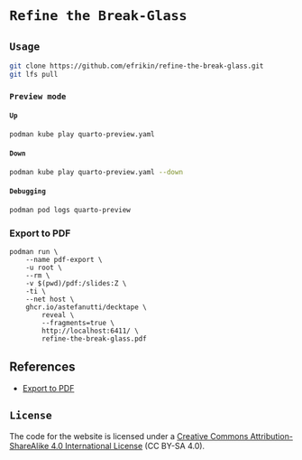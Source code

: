 # `Refine the Break-Glass`

## `Usage`

```bash
git clone https://github.com/efrikin/refine-the-break-glass.git
git lfs pull
```

### `Preview mode`

#### `Up`

```bash
podman kube play quarto-preview.yaml
```

#### `Down`

```bash
podman kube play quarto-preview.yaml --down
```

#### `Debugging`

```bash
podman pod logs quarto-preview
```

### Export to PDF

```
podman run \
    --name pdf-export \
    -u root \
    --rm \
    -v $(pwd)/pdf:/slides:Z \
    -ti \
    --net host \
    ghcr.io/astefanutti/decktape \
        reveal \
        --fragments=true \
        http://localhost:6411/ \
        refine-the-break-glass.pdf
```

## References

- [Export to PDF](https://github.com/astefanutti/decktape)

## `License`

The code for the website is licensed under a
[Creative Commons Attribution-ShareAlike 4.0 International License](https://creativecommons.org/licenses/by-sa/4.0/)
(CC BY-SA 4.0).

